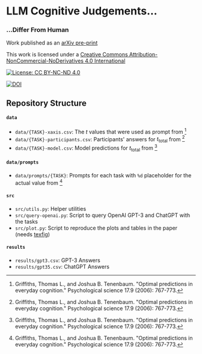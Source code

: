 # LLM Cognitive Judgements...
### ...Differ From Human

Work published as an [arXiv pre-print](https://arxiv.org/abs/2307.11787)

This work is licensed under a [Creative Commons Attribution-NonCommercial-NoDerivatives 4.0 International](https://creativecommons.org/licenses/by-nc-nd/4.0/)

[![License: CC BY-NC-ND 4.0](https://licensebuttons.net/l/by-nc-nd/4.0/80x15.png)](https://creativecommons.org/licenses/by-nc-nd/4.0/)


[![DOI](https://zenodo.org/badge/DOI/10.48550/arXiv.2307.11787.svg)]( https://doi.org/10.48550/arXiv.2307.11787)

## Repository Structure

#### `data`
- `data/{TASK}-xaxis.csv`: The $t$ values that were used as prompt from [^1]
- `data/{TASK}-participants.csv`: Participants' answers for $t_\text{total}$ from [^1]
- `data/{TASK}-model.csv`: Model predictions for $t_\text{total}$ from [^1]

#### `data/prompts`
- `data/prompts/{TASK}`: Prompts for each task with `%d` placeholder for the actual value from [^1]

#### `src`
- `src/utils.py`: Helper utilities
- `src/query-openai.py`: Script to query OpenAI GPT-3 and ChatGPT with the tasks
- `src/plot.py`: Script to reproduce the plots and tables in the paper (needs [texfig](https://github.com/nilsvu/texfig))

#### `results`
- `results/gpt3.csv`: GPT-3 Answers
- `results/gpt35.csv`: ChatGPT Answers

[^1]: Griffiths, Thomas L., and Joshua B. Tenenbaum. "Optimal predictions in everyday cognition." Psychological science 17.9 (2006): 767-773.

